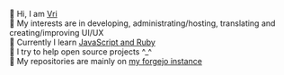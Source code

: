 👋 Hi, I am [Vri](https://vrifox.cc)\
👀 My interests are in developing, administrating/hosting, translating and creating/improving UI/UX\
🌱 Currently I learn [JavaScript and Ruby](https://exercism.org/profiles/vrifox)\
💞️ I try to help open source projects ^_^\
📌 My repositories are mainly on [my forgejo instance](https://code.cozy.town/vri)
